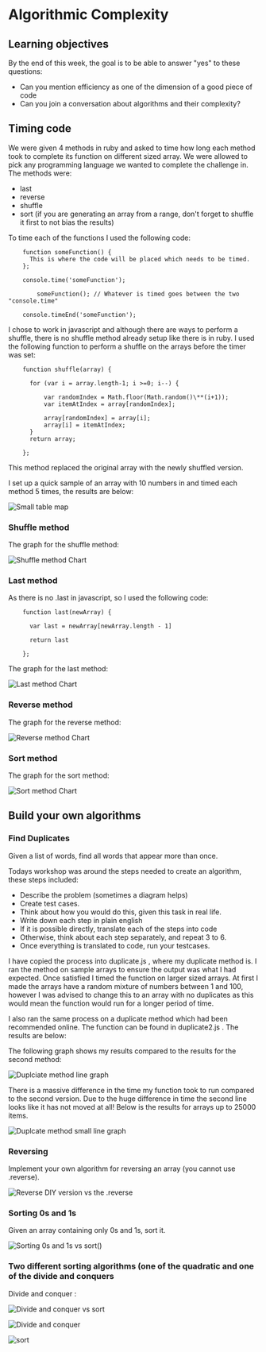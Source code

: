 # Algorithmic Complexity


## Learning objectives

By the end of this week, the goal is to be able to answer "yes" to these questions:

- Can you mention efficiency as one of the dimension of a good piece of code
- Can you join a conversation about algorithms and their complexity?


## Timing code

We were given 4 methods in ruby and asked to time how long each method took to complete its function on different sized array. We were allowed to pick any programming language we wanted to complete the challenge in. The methods were:

- last
- reverse
- shuffle
- sort (if you are generating an array from a range, don't forget to shuffle it first to not bias the results)

To time each of the functions I used the following code:

        function someFunction() {
          This is where the code will be placed which needs to be timed.
        };

        console.time('someFunction');

            someFunction(); // Whatever is timed goes between the two "console.time"

        console.timeEnd('someFunction');


I chose to work in javascript and although there are ways to perform a shuffle, there is no shuffle method already setup like there is in ruby. I used the following function to perform a shuffle on the arrays before the timer was set:


        function shuffle(array) {

          for (var i = array.length-1; i >=0; i--) {

              var randomIndex = Math.floor(Math.random()\**(i+1));
              var itemAtIndex = array[randomIndex];

              array[randomIndex] = array[i];
              array[i] = itemAtIndex;
          }
          return array;

        };


This method replaced the original array with the newly shuffled version.

I set up a quick sample of an array with 10 numbers in and timed each method 5 times, the results are below:

![Small table map](https://user-images.githubusercontent.com/37640287/49507959-7a37ab00-f879-11e8-8c19-215f79428c5d.png)



### Shuffle method

The graph for the shuffle method:

![Shuffle method Chart](https://user-images.githubusercontent.com/37640287/49507719-f41b6480-f878-11e8-8f37-eb77221743ea.png)



### Last method

As there is no .last in javascript, so I used the following code:

        function last(newArray) {

          var last = newArray[newArray.length - 1]

          return last

        };

The graph for the last method:

![Last method Chart](https://user-images.githubusercontent.com/37640287/49507790-18774100-f879-11e8-9990-3b5f12baee7c.png)



### Reverse method

The graph for the reverse method:

![Reverse method Chart](https://user-images.githubusercontent.com/37640287/49507764-05fd0780-f879-11e8-82b4-a9b26e66dcb1.png)



### Sort method

The graph for the sort method:

![Sort method Chart](https://user-images.githubusercontent.com/37640287/49507662-da7a1d00-f878-11e8-95be-e4f2a25ba505.png)



## Build your own algorithms

### Find Duplicates

Given a list of words, find all words that appear more than once.

Todays workshop was around the steps needed to create an algorithm, these steps included:
- Describe the problem (sometimes a diagram helps)
- Create test cases.
- Think about how you would do this, given this task in real life.
- Write down each step in plain english
- If it is possible directly, translate each of the steps into code
- Otherwise, think about each step separately, and repeat 3 to 6.
- Once everything is translated to code, run your testcases.

I have copied the process into duplicate.js , where my duplicate method is. I ran the method on sample arrays to ensure the output was what I had expected. Once satisfied I timed the function on larger sized arrays. At first I made the arrays have a random mixture of numbers between 1 and 100, however I was advised to change this to an array with no duplicates as this would mean the function would run for a longer period of time.  

I also ran the same process on a duplicate method which had been recommended online. The function can be found in duplicate2.js . The results are below:

The following graph shows my results compared to the results for the second method:

![Duplciate method line graph](https://user-images.githubusercontent.com/37640287/49520999-59348180-f89c-11e8-86a4-61347b768102.png)



There is a massive difference in the time my function took to run compared to the second version. Due to the huge difference in time the second line looks like it has not moved at all! Below is the results for arrays up to 25000 items.

![Duplcate method small line graph](https://user-images.githubusercontent.com/37640287/49521027-66ea0700-f89c-11e8-9b8e-6e4a301bbbfc.png)



### Reversing

Implement your own algorithm for reversing an array (you cannot use .reverse).

![Reverse DIY version vs the .reverse](https://user-images.githubusercontent.com/37640287/49525777-62c2e700-f8a6-11e8-8aea-8d2d1401bc29.png)



### Sorting 0s and 1s

Given an array containing only 0s and 1s, sort it.

![Sorting 0s and 1s vs sort()](https://user-images.githubusercontent.com/37640287/49591239-cc55fa80-f965-11e8-9f88-ce3a2cbe98ef.png)



### Two different sorting algorithms (one of the quadratic and one of the divide and conquers

Divide and conquer :

![Divide and conquer vs sort](https://user-images.githubusercontent.com/37640287/49662957-1e218200-fa45-11e8-87ea-6f2bbc552af5.png)



![Divide and conquer ](https://user-images.githubusercontent.com/37640287/49663014-427d5e80-fa45-11e8-9a35-1acfeaf6c2b5.png)



![sort](https://user-images.githubusercontent.com/37640287/49662993-372a3300-fa45-11e8-9b05-ac89c58c1de8.png)
